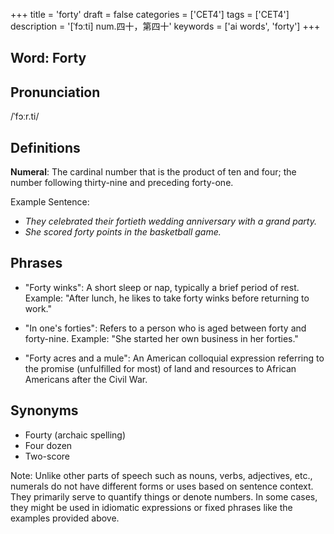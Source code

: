 +++
title = 'forty'
draft = false
categories = ['CET4']
tags = ['CET4']
description = '[ˈfɔːti] num.四十，第四十'
keywords = ['ai words', 'forty']
+++

## Word: Forty

## Pronunciation
/ˈfɔːr.ti/

## Definitions
**Numeral**: The cardinal number that is the product of ten and four; the number following thirty-nine and preceding forty-one.

Example Sentence: 
- _They celebrated their fortieth wedding anniversary with a grand party._
- _She scored forty points in the basketball game._

## Phrases
- "Forty winks": A short sleep or nap, typically a brief period of rest.
  Example: "After lunch, he likes to take forty winks before returning to work."

- "In one's forties": Refers to a person who is aged between forty and forty-nine.
  Example: "She started her own business in her forties."

- "Forty acres and a mule": An American colloquial expression referring to the promise (unfulfilled for most) of land and resources to African Americans after the Civil War.

## Synonyms
- Fourty (archaic spelling)
- Four dozen
- Two-score

Note: Unlike other parts of speech such as nouns, verbs, adjectives, etc., numerals do not have different forms or uses based on sentence context. They primarily serve to quantify things or denote numbers. In some cases, they might be used in idiomatic expressions or fixed phrases like the examples provided above.
